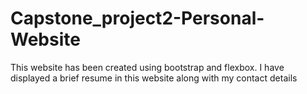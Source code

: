 # Capstone_project2-Personal-Website
This website has been created using bootstrap and flexbox. I have displayed a brief resume in this website along with my contact details
